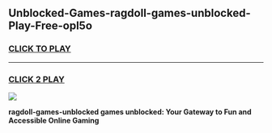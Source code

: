 
## Unblocked-Games-ragdoll-games-unblocked-Play-Free-opl5o
<h3>
<a href="https://premium76.site?title=ragdoll-games-unblocked&ref=23A">CLICK TO PLAY</a></h3>
<hr>

<h3>
<a href="https://premium76.site?title=ragdoll-games-unblocked&ref=23A">CLICK 2 PLAY</a>
  
</h3>

<a href="https://premium76.site?title=ragdoll-games-unblocked&ref=23A"><img src="https://clearcache.store/games.png"></a>


**ragdoll-games-unblocked games unblocked: Your Gateway to Fun and Accessible Online Gaming**
